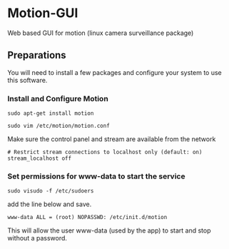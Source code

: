 # Motion-GUI
Web based GUI for motion (linux camera surveillance package)

## Preparations

You will need to install a few packages and configure your system to use this software. 

### Install and Configure Motion

    sudo apt-get install motion
    
    sudo vim /etc/motion/motion.conf
    
Make sure the control panel and stream are available from the network

    # Restrict stream connections to localhost only (default: on)
    stream_localhost off

### Set permissions for www-data to start the service

    sudo visudo -f /etc/sudoers

add the line below and save.    
    
    www-data ALL = (root) NOPASSWD: /etc/init.d/motion
    
This will allow the user www-data (used by the app) to start and stop without a password.

